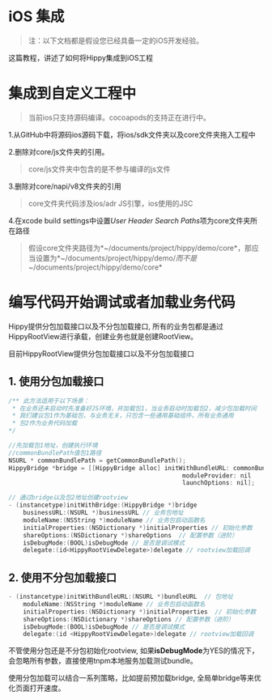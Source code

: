 # iOS 集成

>注：以下文档都是假设您已经具备一定的iOS开发经验。

这篇教程，讲述了如何将Hippy集成到iOS工程

# 集成到自定义工程中

>当前ios只支持源码编译。cocoapods的支持正在进行中。

1.从GitHub中将源码ios源码下载，将ios/sdk文件夹以及core文件夹拖入工程中

2.删除对core/js文件夹的引用。

>core/js文件夹中包含的是不参与编译的js文件

3.删除对core/napi/v8文件夹的引用
>core文件夹代码涉及ios/adr JS引擎，ios使用的JSC

4.在xcode build settings中设置*User Header Search Paths*项为core文件夹所在路径
>假设core文件夹路径为*~/documents/project/hippy/demo/core*，那应当设置为*~/documents/project/hippy/demo/*而不是*~/documents/project/hippy/demo/core*

# 编写代码开始调试或者加载业务代码

Hippy提供分包加载接口以及不分包加载接口, 所有的业务包都是通过HippyRootView进行承载，创建业务也就是创建RootView。

目前HippyRootView提供分包加载接口以及不分包加载接口

## 1. 使用分包加载接口

``` objectivec
/** 此方法适用于以下场景：
 * 在业务还未启动时先准备好JS环境，并加载包1，当业务启动时加载包2，减少包加载时间
 * 我们建议包1作为基础包，与业务无关，只包含一些通用基础组件，所有业务通用
 * 包2作为业务代码加载
*/

//先加载包1地址，创建执行环境
//commonBundlePath值包1路径
NSURL * commonBundlePath = getCommonBundlePath();
HippyBridge *bridge = [[HippyBridge alloc] initWithBundleURL: commonBundlePath
                                                moduleProvider: nil
                                                launchOptions: nil];

// 通过bridge以及包2地址创建rootview
- (instancetype)initWithBridge:(HippyBridge *)bridge  
    businessURL:(NSURL *)businessURL // 业务包地址
    moduleName:(NSString *)moduleName // 业务包启动函数名
    initialProperties:(NSDictionary *)initialProperties // 初始化参数
    shareOptions:(NSDictionary *)shareOptions  // 配置参数（进阶）
    isDebugMode:(BOOL)isDebugMode // 是否是调试模式
    delegate:(id<HippyRootViewDelegate>)delegate // rootview加载回调

```

## 2. 使用不分包加载接口

``` objectivec
- (instancetype)initWithBundleURL:(NSURL *)bundleURL  // 包地址
    moduleName:(NSString *)moduleName // 业务包启动函数名
    initialProperties:(NSDictionary *)initialProperties  // 初始化参数
    shareOptions:(NSDictionary *)shareOptions // 配置参数（进阶）
    isDebugMode:(BOOL)isDebugMode // 是否是调试模式
    delegate:(id <HippyRootViewDelegate>)delegate // rootview加载回调
```

不管使用分包还是不分包初始化rootview, 如果**isDebugMode**为YES的情况下，会忽略所有参数，直接使用tnpm本地服务加载测试bundle。

使用分包加载可以结合一系列策略，比如提前预加载bridge, 全局单bridge等来优化页面打开速度。
